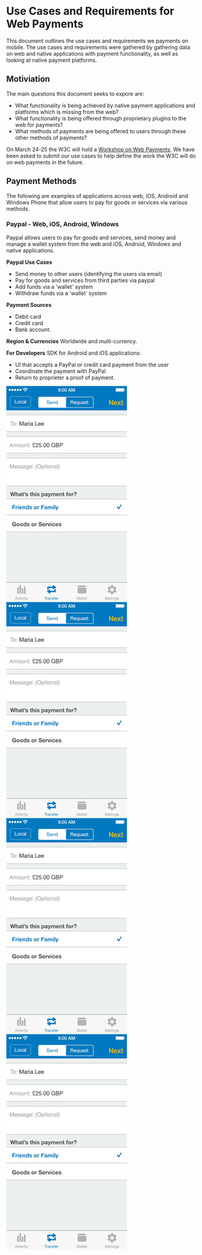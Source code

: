 Use Cases and Requirements for Web Payments
==================

This document outlines the use cases and requirements we payments on mobile. The use cases and requirements were gathered by gathering data on web and native applications with payment functionality, as well as looking at native payment platforms. 


## Motiviation
The main questions this document seeks to expore are:
* What functionality is being achieved by native payment applications and platforms which is missing from the web?
* What functionality is being offered through proprietary plugins to the web for payments?
* What methods of payments are being offered to users through these other methods of payments?

On March 24-25 the W3C will hold a [Workshop on Web Payments](http://www.w3.org/2013/10/payments/Overview.html). We have been asked to submit our use cases to help define the work the W3C will do on web payments in the future. 

## Payment Methods

The following are examples of applications across web, iOS, Android and Windows Phone that allow users to pay for goods or services via various methods. 

### Paypal - Web, iOS, Android, Windows
Paypal allows users to pay for goods and services, send money and manage a wallet system from the web and iOS, Android, Windows and native applications.

__Paypal Use Cases__
* Send money to other users (identifying the users via email)
* Pay for goods and services from third parties via paypal
* Add funds via a 'wallet' system
* Withdraw funds via a 'wallet' system

__Payment Sources__
* Debit card
* Credit card 
* Bank account.

__Region & Currencies__
Worldwide and multi-currency.

__For Developers__
SDK for Android and iOS applications:
* UI that accepts a PayPal or credit card payment from the user
* Coordinate the payment with PayPal
* Return to proprieter a proof of payment.

![Paypal iOS App: Sending Money](images/paypaliOSsend.jpeg)
![Paypal iOS App: Wallet](images/paypaliOSsend.jpeg)
![Paypal Android App: Sending Money](images/paypaliOSsend.jpeg)
![Paypal Android App: Wallet](images/paypaliOSsend.jpeg)